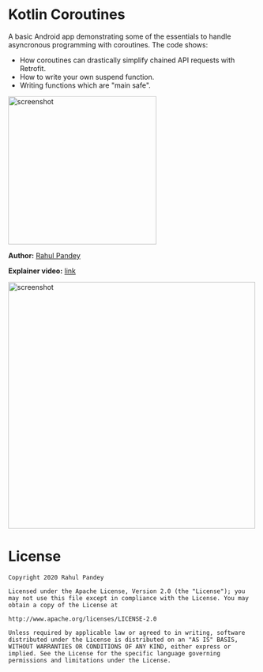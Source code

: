# Kotlin Coroutines

A basic Android app demonstrating some of the essentials to handle asyncronous programming with coroutines. The code shows: 

- How coroutines can drastically simplify chained API requests with Retrofit.
- How to write your own suspend function.
- Writing functions which are "main safe". 

<img src='https://i.imgur.com/ZYzgkMK.png' width='300px' title='screenshot' />

**Author:** [Rahul Pandey](https://www.youtube.com/rpandey1234)

**Explainer video:** [link](https://youtu.be/9DP_Ozk3o1M)

<img src='https://i.imgur.com/8jIBfzB.png' width='500px' title='screenshot' />

# License

    Copyright 2020 Rahul Pandey

    Licensed under the Apache License, Version 2.0 (the "License"); you may not use this file except in compliance with the License. You may obtain a copy of the License at

    http://www.apache.org/licenses/LICENSE-2.0

    Unless required by applicable law or agreed to in writing, software distributed under the License is distributed on an "AS IS" BASIS, WITHOUT WARRANTIES OR CONDITIONS OF ANY KIND, either express or implied. See the License for the specific language governing permissions and limitations under the License.
